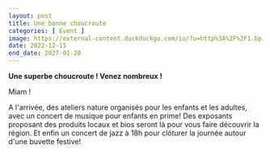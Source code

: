 ```yaml
---
layout: post
title: Une bonne choucroute
categories: [ Event ]
image: https://external-content.duckduckgo.com/iu/?u=http%3A%2F%2F1.bp.blogspot.com%2F_M8NP7SCKXlY%2FTS_TdNOwR0I%2FAAAAAAAAE4c%2FxuhqLuwRAcg%2Fs1600%2FIMG_0014.JPG&f=1&nofb=1
date: 2022-12-15
end_date: 2027-01-20
---
```


**Une superbe choucroute ! Venez nombreux !**

Miam !

A l'arrivée, des ateliers nature organisés pour les enfants et les adultes, avec un concert de musique pour enfants en prime! Des exposants proposant des produits locaux et bios seront là pour vous faire découvrir la région. Et enfin un concert de jazz à 18h pour clôturer la journée autour d'une buvette festive!
